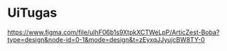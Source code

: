 # UiTugas

https://www.figma.com/file/uIhF06b1s9XtpkXCTWeLpP/ArticZest-Boba?type=design&node-id=0-1&mode=design&t=zEyxqJJyujcBW8TY-0
